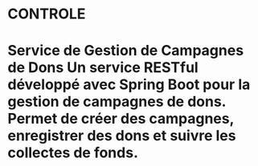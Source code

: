 # CONTROLE
# Service de Gestion de Campagnes de Dons  Un service RESTful développé avec Spring Boot pour la gestion de campagnes de dons. Permet de créer des campagnes, enregistrer des dons et suivre les collectes de fonds.

